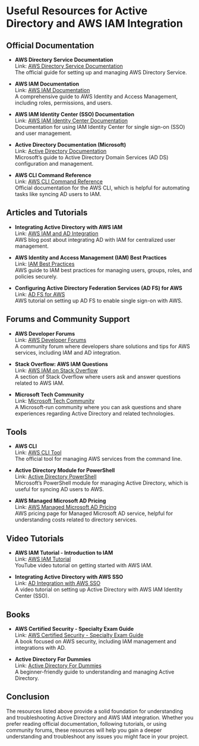 # Useful Resources for Active Directory and AWS IAM Integration

## Official Documentation

- **AWS Directory Service Documentation**  
  Link: [AWS Directory Service Documentation](https://docs.aws.amazon.com/directoryservice/latest/admin-guide/Welcome.html)  
  The official guide for setting up and managing AWS Directory Service.

- **AWS IAM Documentation**  
  Link: [AWS IAM Documentation](https://docs.aws.amazon.com/IAM/latest/UserGuide/introduction.html)  
  A comprehensive guide to AWS Identity and Access Management, including roles, permissions, and users.

- **AWS IAM Identity Center (SSO) Documentation**  
  Link: [AWS IAM Identity Center Documentation](https://docs.aws.amazon.com/singlesignon/latest/userguide/what-is.html)  
  Documentation for using IAM Identity Center for single sign-on (SSO) and user management.

- **Active Directory Documentation (Microsoft)**  
  Link: [Active Directory Documentation](https://docs.microsoft.com/en-us/windows-server/identity/ad-ds/)  
  Microsoft’s guide to Active Directory Domain Services (AD DS) configuration and management.

- **AWS CLI Command Reference**  
  Link: [AWS CLI Command Reference](https://docs.aws.amazon.com/cli/latest/index.html)  
  Official documentation for the AWS CLI, which is helpful for automating tasks like syncing AD users to IAM.

## Articles and Tutorials

- **Integrating Active Directory with AWS IAM**  
  Link: [AWS IAM and AD Integration](https://aws.amazon.com/blogs/security/integrating-active-directory-with-aws-identity-and-access-management-iam/)  
  AWS blog post about integrating AD with IAM for centralized user management.

- **AWS Identity and Access Management (IAM) Best Practices**  
  Link: [IAM Best Practices](https://aws.amazon.com/iam/resources/best-practices/)  
  AWS guide to IAM best practices for managing users, groups, roles, and policies securely.

- **Configuring Active Directory Federation Services (AD FS) for AWS**  
  Link: [AD FS for AWS](https://aws.amazon.com/blogs/security/configuring-active-directory-federation-services-ad-fs-for-aws/)  
  AWS tutorial on setting up AD FS to enable single sign-on with AWS.

## Forums and Community Support

- **AWS Developer Forums**  
  Link: [AWS Developer Forums](https://forums.aws.amazon.com/)  
  A community forum where developers share solutions and tips for AWS services, including IAM and AD integration.

- **Stack Overflow: AWS IAM Questions**  
  Link: [AWS IAM on Stack Overflow](https://stackoverflow.com/questions/tagged/aws-iam)  
  A section of Stack Overflow where users ask and answer questions related to AWS IAM.

- **Microsoft Tech Community**  
  Link: [Microsoft Tech Community](https://techcommunity.microsoft.com/)  
  A Microsoft-run community where you can ask questions and share experiences regarding Active Directory and related technologies.

## Tools

- **AWS CLI**  
  Link: [AWS CLI Tool](https://aws.amazon.com/cli/)  
  The official tool for managing AWS services from the command line.

- **Active Directory Module for PowerShell**  
  Link: [Active Directory PowerShell](https://docs.microsoft.com/en-us/powershell/module/addsadministration/?view=windowsserver2022-ps)  
  Microsoft’s PowerShell module for managing Active Directory, which is useful for syncing AD users to AWS.

- **AWS Managed Microsoft AD Pricing**  
  Link: [AWS Managed Microsoft AD Pricing](https://aws.amazon.com/directoryservice/pricing/)  
  AWS pricing page for Managed Microsoft AD service, helpful for understanding costs related to directory services.

## Video Tutorials

- **AWS IAM Tutorial - Introduction to IAM**  
  Link: [AWS IAM Tutorial](https://www.youtube.com/watch?v=1hD27Hbi42o)  
  YouTube video tutorial on getting started with AWS IAM.

- **Integrating Active Directory with AWS SSO**  
  Link: [AD Integration with AWS SSO](https://www.youtube.com/watch?v=GxV1FscZXwI)  
  A video tutorial on setting up Active Directory with AWS IAM Identity Center (SSO).

## Books

- **AWS Certified Security - Specialty Exam Guide**  
  Link: [AWS Certified Security - Specialty Exam Guide](https://www.amazon.com/AWS-Certified-Security-Specialty-Guide/dp/0136524657)  
  A book focused on AWS security, including IAM management and integrations with AD.

- **Active Directory For Dummies**  
  Link: [Active Directory For Dummies](https://www.amazon.com/Active-Directory-Dummies-Kenneth/dp/1119644377)  
  A beginner-friendly guide to understanding and managing Active Directory.

## Conclusion

The resources listed above provide a solid foundation for understanding and troubleshooting Active Directory and AWS IAM integration. Whether you prefer reading official documentation, following tutorials, or using community forums, these resources will help you gain a deeper understanding and troubleshoot any issues you might face in your project.
